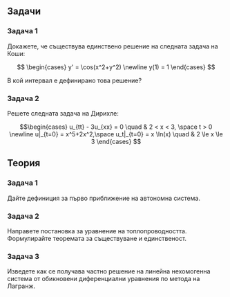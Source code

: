 ## Задачи

### Задача 1

Докажете, че съществува единствено решение на следната задача на Коши:

$$
\begin{cases}
y' = \cos(x^2+y^2) \newline
y(1) = 1
\end{cases}
$$

В кой интервал е дефинирано това решение?

### Задача 2

Решете следната задача на Дирихле:

```math
\begin{cases}
u_{tt} - 3u_{xx} = 0 \quad & 2 < x < 3, \space t > 0 \newline
u|_{t=0} = x^5+2x^2,\space u_t|_{t=0} = x \ln(x) \quad & 2 \le x \le 3
\end{cases}  
```

## Теория

### Задача 1

Дайте дефиниция за първо приближение на автономна система.

### Задача 2

Направете постановка за уравнение на топлопроводността. Формулирайте теоремата за съществуване и единственост.

### Задача 3

Изведете как се получава частно решение на линейна нехомогенна система от обикновени диференциални уравнения по метода на Лагранж.